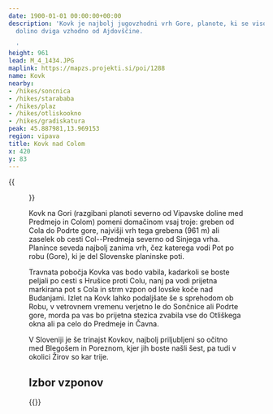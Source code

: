 ```yaml
---
date: 1900-01-01 00:00:00+00:00
description: 'Kovk je najbolj jugovzhodni vrh Gore, planote, ki se visoko nad Vipavsko
  dolino dviga vzhodno od Ajdovščine.

  '
height: 961
lead: M_4_1434.JPG
maplink: https://mapzs.projekti.si/poi/1288
name: Kovk
nearby:
- /hikes/soncnica
- /hikes/starababa
- /hikes/plaz
- /hikes/otliskookno
- /hikes/gradiskatura
peak: 45.887981,13.969153
region: vipava
title: Kovk nad Colom
x: 420
y: 83
---
```

{{<figure src="M_4_1434.JPG">}}

Kovk na Gori (razgibani planoti severno od Vipavske doline med Predmejo in Colom) pomeni domačinom vsaj troje: greben od Cola do Podrte gore, najvišji vrh tega grebena (961 m) ali zaselek ob cesti Col--Predmeja severno od Sinjega vrha. Planince seveda najbolj zanima vrh, čez katerega vodi Pot po robu (Gore), ki je del Slovenske planinske poti.

Travnata pobočja Kovka vas bodo vabila, kadarkoli se boste peljali po cesti s Hrušice proti Colu, nanj pa vodi prijetna markirana pot s Cola in strm vzpon od lovske koče nad Budanjami. Izlet na Kovk lahko podaljšate še s sprehodom ob Robu, v vetrovnem vremenu verjetno le do Sončnice ali Podrte gore, morda pa vas bo prijetna stezica zvabila vse do Otliškega okna ali pa celo do Predmeje in Čavna.

V Sloveniji je še trinajst Kovkov, najbolj priljubljeni so očitno med Blegošem in Poreznom, kjer jih boste našli šest, pa tudi v okolici Žirov so kar trije.

## Izbor vzponov

{{<multipath-hike-list>}}